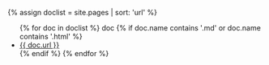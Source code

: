 {% assign doclist = site.pages | sort: 'url' %}

<ul>
  {% for doc in doclist %} 
  doc 
  {% if doc.name contains '.md' or doc.name contains
  '.html' %}
  <li><a href="{{ site.baseurl }}{{ doc.url }}">{{ doc.url }}</a></li>
  {% endif %} {% endfor %}
</ul>
